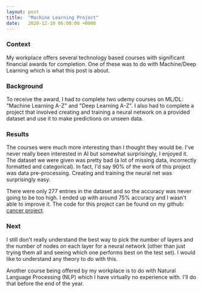 ```yaml
---
layout: post
title:  "Machine Learning Project"
date:   2020-12-10 06:00:00 +0000
---
```

### Context
My workplace offers several technology based courses with significant financial awards for completion. One of these was to do with Machine/Deep Learning which is what this post is about.

### Background
To receive the award, I had to complete two udemy courses on ML/DL: "Machine Learning A-Z" and "Deep Learning A-Z". I also had to complete a project that involved creating and training a neural network on a provided dataset and use it to make predictions on unseen data.

### Results
The courses were much more interesting than I thought they would be. I've never really been interested in AI but somewhat surprisingly, I enjoyed it. The dataset we were given was pretty bad (a lot of missing data, incorrectly formatted and categorical). In fact, I'd say 90% of the work of this project was data pre-processing. Creating and training the neural net was surprisingly easy.

There were only 277 entries in the dataset and so the accuracy was never going to be too high. I ended up with around 75% accuracy and I wasn't able to improve it. The code for this project can be found on my github: [cancer project](https://github.com/vel0rum/Machine-Learning).

### Next
I still don't really understand the best way to pick the number of layers and the number of nodes on each layer for a neural network (other than just trying them all and seeing which one performs best on the test set). I would like to understand any theory to do with this.

Another course being offered by my workplace is to do with Natural Language Processing (NLP) which I have virtually no experience with. I'll do that before the end of the year.
